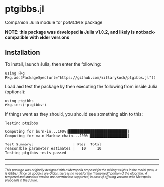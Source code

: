 # ptgibbs.jl

Companion Julia module for pGMCM R package

**NOTE: this package was developed in Julia v1.0.2, and likely is not back-compatible with older versions**

## Installation

To install, launch Julia, then enter the following:

```{julia}
using Pkg
Pkg.add(PackageSpec(url="https://github.com/hillarykoch/ptgibbs.jl"))
```

Load and test the package by then executing the following from inside Julia (optional):
```{julia}
using ptgibbs
Pkg.test("ptgibbs")
```
If things went as they should, you should see something akin to this:
```console
Testing ptgibbs

Computing for burn-in...100%|███████████████████████████|
Computing for main Markov chain...100%|█████████████████|

Test Summary:                  | Pass  Total
reasonable parameter estimates |   10     10
Testing ptgibbs tests passed
```


---------------------------------------------------------------------------------------------------------------------------------------

---------------------------------------------------------------------------------------------------------------------------------------


<sub><sup>*This package was originally designed with a Metropolis proposal for the mixing weights in the model (now, it is Gibbs). Since all updates are Gibbs, there is no need for the ''tempered'' portion of the algorithm. A tempered and standard version are nevertheless supported, in case of offering versions with Metropolis proposals in the future.*</sub></sup>
